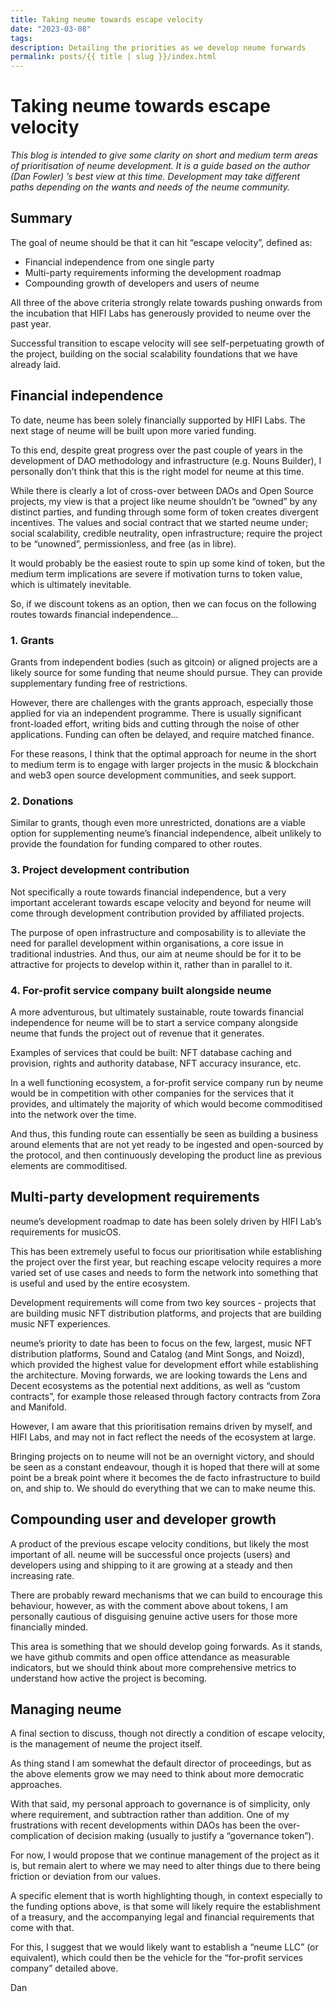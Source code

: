 ```yaml
---
title: Taking neume towards escape velocity
date: "2023-03-08"
tags:
description: Detailing the priorities as we develop neume forwards
permalink: posts/{{ title | slug }}/index.html
---
```


# Taking neume towards escape velocity

*This blog is intended to give some clarity on short and medium term areas of prioritisation of neume development. It is a guide based on the author (Dan Fowler) ’s best view at this time. Development may take different paths depending on the wants and needs of the neume community.*

## Summary

The goal of neume should be that it can hit “escape velocity”, defined as:

- Financial independence from one single party
- Multi-party requirements informing the development roadmap
- Compounding growth of developers and users of neume

All three of the above criteria strongly relate towards pushing onwards from the incubation that HIFI Labs has generously provided to neume over the past year.

Successful transition to escape velocity will see self-perpetuating growth of the project, building on the social scalability foundations that we have already laid.

## Financial independence

To date, neume has been solely financially supported by HIFI Labs. The next stage of neume will be built upon more varied funding.

To this end, despite great progress over the past couple of years in the development of DAO methodology and infrastructure (e.g. Nouns Builder), I personally don’t think that this is the right model for neume at this time.

While there is clearly a lot of cross-over between DAOs and Open Source projects, my view is that a project like neume shouldn’t be “owned” by any distinct parties, and funding through some form of token creates divergent incentives. The values and social contract that we started neume under; social scalability, credible neutrality, open infrastructure; require the project to be “unowned”, permissionless, and free (as in libre).

It would probably be the easiest route to spin up some kind of token, but the medium term implications are severe if motivation turns to token value, which is ultimately inevitable.

So, if we discount tokens as an option, then we can focus on the following routes towards financial independence…

### 1. Grants

Grants from independent bodies (such as gitcoin) or aligned projects are a likely source for some funding that neume should pursue. They can provide supplementary funding free of restrictions. 

However, there are challenges with the grants approach, especially those applied for via an independent programme. There is usually significant front-loaded effort, writing bids and cutting through the noise of other applications. Funding can often be delayed, and require matched finance.

For these reasons, I think that the optimal approach for neume in the short to medium term is to engage with larger projects in the music & blockchain and web3 open source development communities, and seek support.

### 2. Donations

Similar to grants, though even more unrestricted, donations are a viable option for supplementing neume’s financial independence, albeit unlikely to provide the foundation for funding compared to other routes.

### 3. Project development contribution

Not specifically a route towards financial independence, but a very important accelerant towards escape velocity and beyond for neume will come through development contribution provided by affiliated projects.

The purpose of open infrastructure and composability is to alleviate the need for parallel development within organisations, a core issue in traditional industries. And thus, our aim at neume should be for it to be attractive for projects to develop within it, rather than in parallel to it. 

### 4. For-profit service company built alongside neume

A more adventurous, but ultimately sustainable, route towards financial independence for neume will be to start a service company alongside neume that funds the project out of revenue that it generates.

Examples of services that could be built: NFT database caching and provision, rights and authority database, NFT accuracy insurance, etc.  

In a well functioning ecosystem, a for-profit service company run by neume would be in competition with other companies for the services that it provides, and ultimately the majority of which would become commoditised into the network over the time. 

And thus, this funding route can essentially be seen as building a business around elements that are not yet ready to be ingested and open-sourced by the protocol, and then continuously developing the product line as previous elements are commoditised. 

## Multi-party development requirements

neume’s development roadmap to date has been solely driven by HIFI Lab’s requirements for musicOS. 

This has been extremely useful to focus our prioritisation while establishing the project over the first year, but reaching escape velocity requires a more varied set of use cases and needs to form the network into something that is useful and used by the entire ecosystem.

Development requirements will come from two key sources - projects that are building music NFT distribution platforms, and projects that are building music NFT experiences.

neume’s priority to date has been to focus on the few, largest, music NFT distribution platforms, Sound and Catalog (and Mint Songs, and Noizd), which provided the highest value for development effort while establishing the architecture. Moving forwards, we are looking towards the Lens and Decent ecosystems as the potential next additions, as well as “custom contracts”, for example those released through factory contracts from Zora and Manifold. 

However, I am aware that this prioritisation remains driven by myself, and HIFI Labs, and may not in fact reflect the needs of the ecosystem at large.

Bringing projects on to neume will not be an overnight victory, and should be seen as a constant endeavour, though it is hoped that there will at some point be a break point where it becomes the de facto infrastructure to build on, and ship to. We should do everything that we can to make neume this.

## Compounding user and developer growth

A product of the previous escape velocity conditions, but likely the most important of all. neume will be successful once projects (users) and developers using and shipping to it are growing at a steady and then increasing rate.

There are probably reward mechanisms that we can build to encourage this behaviour, however, as with the comment above about tokens, I am personally cautious of disguising genuine active users for those more financially minded.

This area is something that we should develop going forwards. As it stands, we have github commits and open office attendance as measurable indicators, but we should think about more comprehensive metrics to understand how active the project is becoming.

## Managing neume

A final section to discuss, though not directly a condition of escape velocity, is the management of neume the project itself.

As thing stand I am somewhat the default director of proceedings, but as the above elements grow  we may need to think about more democratic approaches.

With that said, my personal approach to governance is of simplicity, only where requirement, and subtraction rather than addition. One of my frustrations with recent developments within DAOs has been the over-complication of decision making (usually to justify a “governance token”).

For now, I would propose that we continue management of the project as it is, but remain alert to where we may need to alter things due to there being friction or deviation from our values.

A specific element that is worth highlighting though, in context especially to the funding options above, is that some will likely require the establishment of a treasury, and the accompanying legal and financial requirements that come with that.

For this, I suggest that we would likely want to establish a “neume LLC” (or equivalent), which could then be the vehicle for the “for-profit services company” detailed above.

Dan
